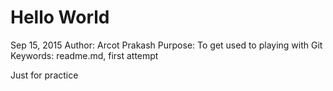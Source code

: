 # Hello World

Sep 15, 2015
Author: Arcot Prakash
Purpose: To get used to playing with Git
Keywords: readme.md, first attempt

Just for practice

